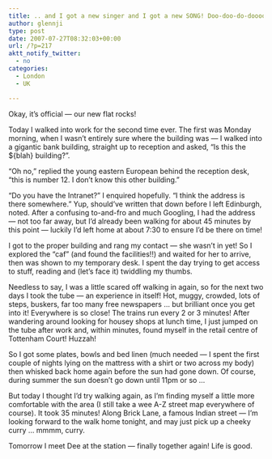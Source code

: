 ```yaml
---
title: .. and I got a new singer and I got a new SONG! Doo-doo-do-doooo.
author: glennji
type: post
date: 2007-07-27T08:32:03+00:00
url: /?p=217
aktt_notify_twitter:
  - no
categories:
  - London
  - UK

---
```

Okay, it&#8217;s official &#8212; our new flat rocks!
  
Today I walked into work for the second time ever. The first was Monday morning, when I wasn&#8217;t entirely sure where the building was &#8212; I walked into a gigantic bank building, straight up to reception and asked, &#8220;Is this the ${blah} building?&#8221;.
  
&#8220;Oh no,&#8221; replied the young eastern European behind the reception desk, &#8220;this is number 12. I don&#8217;t know this other building.&#8221;
  
&#8220;Do you have the Intranet?&#8221; I enquired hopefully. &#8220;I think the address is there somewhere.&#8221; Yup, should&#8217;ve written that down before I left Edinburgh, noted. After a confusing to-and-fro and much Googling, I had the address &#8212; not too far away, but I&#8217;d already been walking for about 45 minutes by this point &#8212; luckily I&#8217;d left home at about 7:30 to ensure I&#8217;d be there on time!
  
I got to the proper building and rang my contact &#8212; she wasn&#8217;t in yet! So I explored the &#8220;caf&#8221; (and found the facilities!!) and waited for her to arrive, then was shown to my temporary desk. I spent the day trying to get access to stuff, reading and (let&#8217;s face it) twiddling my thumbs.
  
Needless to say, I was a little scared off walking in again, so for the next two days I took the tube &#8212; an experience in itself! Hot, muggy, crowded, lots of steps, buskers, far too many free newspapers &#8230; but brilliant once you get into it! Everywhere is so close! The trains run every 2 or 3 minutes! After wandering around looking for housey shops at lunch time, I just jumped on the tube after work and, within minutes, found myself in the retail centre of Tottenham Court! Huzzah!
  
So I got some plates, bowls and bed linen (much needed &#8212; I spent the first couple of nights lying on the mattress with a shirt or two across my body) then whisked back home again before the sun had gone down. Of course, during summer the sun doesn&#8217;t go down until 11pm or so &#8230;
  
But today I thought I&#8217;d try walking again, as I&#8217;m finding myself a little more comfortable with the area (I still take a wee A-Z street map everywhere of course). It took 35 minutes! Along Brick Lane, a famous Indian street &#8212; I&#8217;m looking forward to the walk home tonight, and may just pick up a cheeky curry &#8230; mmmm, curry.
  
Tomorrow I meet Dee at the station &#8212; finally together again! Life is good.
